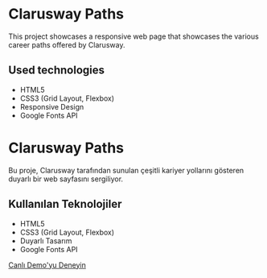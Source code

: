 # Clarusway Paths

This project showcases a responsive web page that showcases the various career paths offered by Clarusway.

## Used technologies
- HTML5
- CSS3 (Grid Layout, Flexbox)
- Responsive Design
- Google Fonts API

# Clarusway Paths

Bu proje, Clarusway tarafından sunulan çeşitli kariyer yollarını gösteren duyarlı bir web sayfasını sergiliyor.

## Kullanılan Teknolojiler
- HTML5
- CSS3 (Grid Layout, Flexbox)
- Duyarlı Tasarım
- Google Fonts API

[Canlı Demo'yu Deneyin](https://cpaths.netlify.app)
